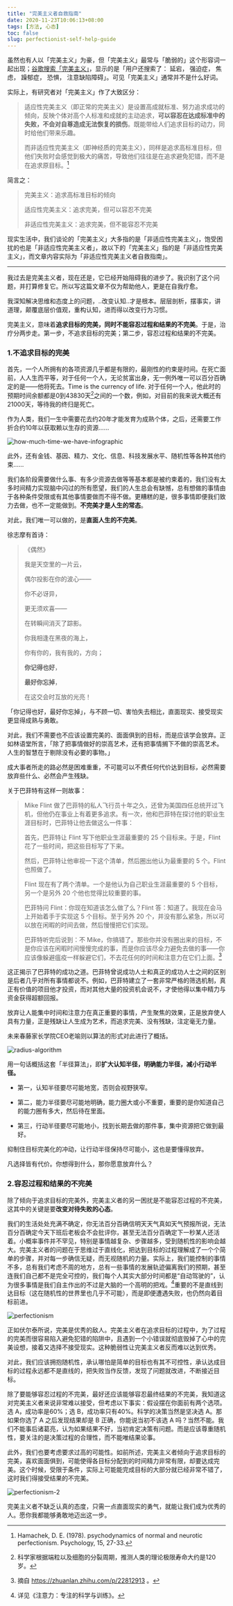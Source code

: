 ```yaml
---
title: "完美主义者自救指南"
date: 2020-11-23T10:06:13+08:00
tags: [方法, 心态]
toc: false
slug: perfectionist-self-help-guide
---
```


虽然也有人以「完美主义」为豪，但「完美主义」最常与「脆弱的」这个形容词一起出现；[谷歌搜索「完美主义」](https://www.google.com/search?ei=xR67X_7UNZmZ4-EPq7uMmA0&q=%E5%AE%8C%E7%BE%8E%E4%B8%BB%E4%B9%89&oq=%E5%AE%8C%E7%BE%8E%E4%B8%BB%E4%B9%89&gs_lcp=CgZwc3ktYWIQAzICCAAyBAgAEAwyAggAMgIIADIECAAQDDICCAAyAggAMgIIADICCAAyAggAUPMuWLA7YK09aABwAHgAgAGTBIgB6RuSAQU0LTIuNZgBAKABAaoBB2d3cy13aXrAAQE&sclient=psy-ab&ved=0ahUKEwi-y7vSz5ftAhWZzDgGHasdA9MQ4dUDCA0&uact=5)，显示的是「用户还搜索了： 延宕， 强迫症， 焦虑， 躁郁症， 恐惧， 注意缺陷障碍」。可见「完美主义」通常并不是什么好词。

实际上，有研究者对「完美主义」作了大致区分：

> 适应性完美主义（即正常的完美主义）是设置高成就标准、努力追求成功的倾向，反映个体对高个人标准和成就的主动追求，**可以容忍在达成标准中的失败，不会对自尊造成无法恢复的损伤**。既能带给人们追求目标的动力，同时给他们带来乐趣。 
>
> 而非适应性完美主义（即神经质的完美主义），同样是追求高标准目标，但他们失败时会感觉到极大的痛苦，导致他们往往是在追求避免犯错，而不是在追求原目标。[^1]

简言之：

> 完美主义：追求高标准目标的倾向
>
> 适应性完美主义：追求完美，但可以容忍不完美
>
> 非适应性完美主义：追求完美，但不能容忍不完美

现实生活中，我们谈论的「完美主义」大多指的是「非适应性完美主义」，饱受困扰的也是「非适应性完美主义者」，故以下的「完美主义」指的是「非适应性完美主义」，而文章内容实际为「非适应性完美主义者自救指南」。

---

我过去是完美主义者，现在还是，它已经开始阻碍我的进步了。我识别了这个问题，并打算修复它。所以写这篇文章不仅为帮助他人，更是在自我疗愈。

我深知解决思维和态度上的问题，..改变认知..才是根本。层层剖析，摆事实，讲道理，颠覆底层价值观，重构认知，进而得以改变行为习惯。

完美主义，意味着**追求目标的完美，同时不能容忍过程和结果的不完美**。于是，治疗分两步走。第一步，不追求目标的完美；第二步，容忍过程和结果的不完美。

### 1.不追求目标的完美

首先，一个人所拥有的各项资源几乎都是有限的，最刚性的约束是时间。在死亡面前，人人生而平等，对于任何一个人，无论贫富出身，无一例外唯一可以百分百确定的是——他将死去。Time is the currency of life.  对于任何一个人，他此时的预期时间余额都是0到43830天[^2]之间的一个数，例如，对目前的我来说大概还有21000天，等待我的终归是死亡。

作为人类，我们一生中需要花去约20年才能发育为成熟个体，之后，还需要工作折合约10年以获取赖以生存的资源……

![how-much-time-we-have-infographic](../images/完美主义者自救指南/how-much-time-we-have-infographic.webp)

此外，还有金钱、基因、精力、文化、信息、科技发展水平、随机性等各种其他约束……

我们各阶段需要做什么事、有多少资源去做等等基本都是被约束着的，我们没有太多时间精力实现脑中闪过的所有愿望，我们的人生总会有缺憾，总有想做的事情由于各种条件受限或有其他事情要做而不得不做。更糟糕的是，很多事情即便我们致力去做，也不一定能做到。**不完美才是人生的常态**。

对此，我们唯一可以做的，是**直面人生的不完美**。

徐志摩有首诗：

> 《偶然》
>
> 我是天空里的一片云，
>
> 偶尔投影在你的波心——
>
> 你不必讶异，
>
> 更无须欢喜——
>
> 在转瞬间消灭了踪影。
>
> 你我相逢在黑夜的海上，
>
> 你有你的，我有我的，方向；
>
> **你记得也好**，
>
> **最好你忘掉**，
>
> 在这交会时互放的光亮！

「你记得也好，最好你忘掉」，与不顾一切、害怕失去相比，直面现实、接受现实更显得成熟与勇敢。

对此，我们不需要也不应该设置完美的、面面俱到的目标，而是应该学会放弃。正如林语堂所言，「除了把事情做好的崇高艺术，还有把事情搁下不做的崇高艺术。人生的智慧在于剔除没有必要的事物。」 

成大事者所走的路必然是困难重重，不可能可以不费任何代价达到目标，必然需要放弃些什么、必然会产生残缺。

关于巴菲特有这样一则故事：

> Mike Flint 做了巴菲特的私人飞行员十年之久，还曾为美国四任总统开过飞机，但他仍在事业上有着更多追求。有一次，他和巴菲特在探讨他的职业生涯目标时，巴菲特让他去做这么一件事：
>
> 首先，巴菲特让 Flint 写下他职业生涯最重要的 25 个目标来。于是，Flint 花了一些时间，把这些目标写了下来。
>
> 然后，巴菲特让他审视一下这个清单，然后圈出他认为最重要的 5 个。Flint 也照做了。
>
> Flint 现在有了两个清单。一个是他认为自己职业生涯最重要的 5 个目标，另一个是另外 20 个他也觉得比较重要的事。
>
> 巴菲特问 Flint：你现在知道该怎么做了么？Flint 答：知道了。我现在会马上开始着手于实现这 5 个目标。至于另外 20 个，并没有那么紧急，所以可以放在闲暇的时间去做，然后慢慢把它们实现。
>
> 巴菲特听完后说到：不 Mike，你搞错了。那些你并没有圈出来的目标，不是你应该在闲暇时间慢慢完成的事，而是你应该尽全力避免去做的事——你应该像躲避瘟疫一样躲避它们，不去花任何的时间和注意力在它们上面。[^3]

这正揭示了巴菲特的成功之道。巴菲特曾说成功人士和真正的成功人士之间的区别是后者几乎对所有事情都说不。例如，巴菲特建立了一套非常严格的筛选机制，真正有价值的项目他才投资，而对其他大量的投资机会说不，才使他得以集中精力与资金获得超额回报。

放弃让人能集中时间和注意力在真正重要的事情，产生聚焦的效果，正是放弃使人具有力量，正是残缺让人生成为艺术，而追求完美、没有残缺，注定毫无力量。 

未来春藤家长学院CEO老喻则以算法的形式对此进行了概括。

![radius-algorithm](../images/完美主义者自救指南/radius-algorithm.svg)

用一句话概括这套「半径算法」，即**扩大认知半径，明确能力半径，减小行动半径。**

- 第一，认知半径要尽可能地宽，否则会视野狭窄。

- 第二，能力半径要尽可能地明确，能力圈大或小不重要，重要的是你知道自己的能力圈有多大，然后待在里面。

- 第三，行动半径要尽可能地小，找到长期去做的那件事，集中资源把它做到最好。

抑制住目标完美化的冲动，让行动半径保持尽可能小，这也是要懂得放弃。 

凡选择皆有代价。你想得到什么，那你愿意放弃什么？ 

### 2.容忍过程和结果的不完美

除了倾向于追求目标的完美外，完美主义者的另一困扰是不能容忍过程的不完美，这其中的关键是要**改变对待失败的心态**。

我们的生活处处充满不确定，你无法百分百确信明天天气真如天气预报所说，无法百分百确定今天下班后老板会不会批评你，甚至无法百分百确定下一秒某人还活着。小概率事件并不罕见，特别是事情越复杂、步骤越多，受到随机性的影响会越大。完美主义者的问题在于思维过于直线化，把达到目标的过程理解成了一个个简单的步骤，并对每一步确信无疑，而无视随机的力量。实际上，我们能控制的事情不多，总有我们考虑不周的地方，总有一些事情的发展轨迹偏离我们的预期，甚至连我们自己都不是完全可控的，我们每个人其实大部分时间都是“自动驾驶的”，认为很多事情是我们自主作出的不过是大脑的一个高明的把戏。[^4]重要的不是直线到达目标（这在随机性的世界里也几乎不可能），而是即便遭遇失败，也仍然向着目标前进。

![perfectionism](../images/完美主义者自救指南/perfectionism.svg)

正如伏尔泰所说，完美是优秀的敌人。完美主义者在追求目标的过程中，为了过程的完美而很容易陷入避免犯错的陷阱中，且遇到一个小错误就彻底毁掉了心中的完美设想，接着又选择不接受现实。这种脆弱性让完美主义者反而难以达到优秀。

对此，我们应该拥抱随机性，承认哪怕是简单的目标也有其不可控性，承认达成目标的过程永远都不是直线的，把失败当作反馈，发现了问题就改进，不断接近目标。

除了要能够容忍过程的不完美，最好还应该能够容忍最终结果的不完美，我知道这对完美主义者来说非常难以接受，但考虑以下事实：假设摆在你面前有两个选项。选 A，成功率是60%；选 B，成功率只有40%。科学的决策当然是坚决选 A。那如果你选了 A 之后发现结果却是 B 正确，你能说当初不该选 A 吗？当然不能。我们不能事后诸葛亮，认为如果结果不好，当初肯定决策有问题。而是应该尊重随机性，要关注的是决策过程的合理性，而不能唯结果论事。

此外，我们也要考虑要求过高的可能性。如前所述，完美主义者倾向于追求目标的完美，喜欢面面俱到，可能使得各目标分配到的时间精力非常有限，却要达成完美。这个时候，受限于条件，实际上可能能完成目标的大部分就已经非常不错了，这时我们得接受结果的不完美。

![perfectionism-2](../images/完美主义者自救指南/perfectionism-2.jpg)

完美主义者不缺乏认真的态度，只需一点直面现实的勇气，就能让我们成为优秀的人。愿你我都能够勇敢地迈出这一步。





[^1]: Hamachek, D. E. (1978). psychodynamics of normal and neurotic perfectionism. Psychology, 15, 27-33. 
[^2]: 科学家根据端粒以及细胞的分裂周期，推测人类的理论极限寿命大约是120岁。 
[^3]: 摘自 https://zhuanlan.zhihu.com/p/22812913 。
[^4]: 详见《注意力：专注的科学与训练》。



